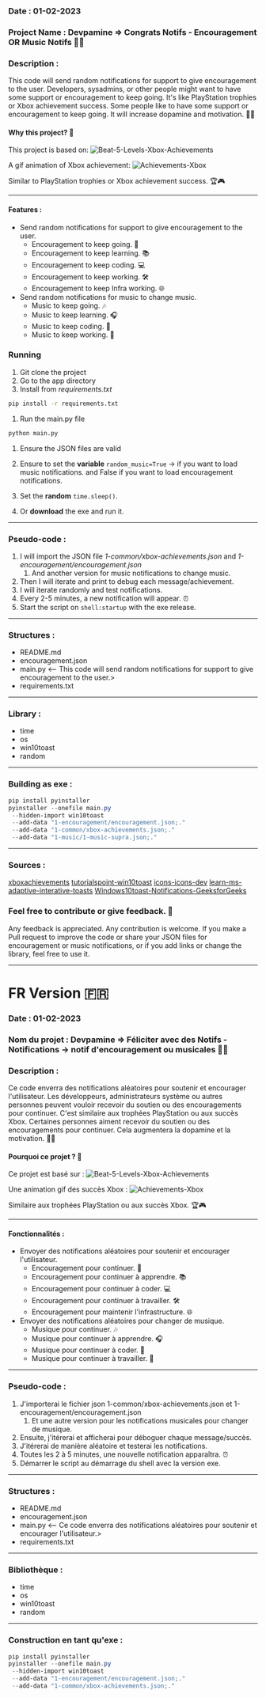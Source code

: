 ### Date : 01-02-2023
### Project Name : Devpamine => Congrats Notifs - Encouragement OR Music Notifs 🎉🎵

### Description : 
This code will send random notifications for support to give encouragement to the user. Developers, sysadmins, or other people might want to have some support or encouragement to keep going. It's like PlayStation trophies or Xbox achievement success. Some people like to have some support or encouragement to keep going. It will increase dopamine and motivation. 💪✨

#### Why this project? 🤔
This project is based on: ![Beat-5-Levels-Xbox-Achievements](https://www.kitguru.net/wp-content/uploads/2024/01/Beat-5-Levels-768x432.jpg)

A gif animation of Xbox achievement: 
![Achievements-Xbox](https://miro.medium.com/v2/resize:fit:640/format:webp/1*tF2NKWT2g3WB6qco60lKIg.gif)

Similar to PlayStation trophies or Xbox achievement success. 🏆🎮

---

#### Features :
- Send random notifications for support to give encouragement to the user.
    - Encouragement to keep going. 🚀
    - Encouragement to keep learning. 📚
    - Encouragement to keep coding. 💻
    - Encouragement to keep working. 🛠️
    - Encouragement to keep Infra working. 🌐
- Send random notifications for music to change music.
    - Music to keep going. 🎶
    - Music to keep learning. 🎧
    - Music to keep coding. 🎵
    - Music to keep working. 🎼

### Running
1. Git clone the project
1. Go to the app directory
1. Install from *requirements.txt*
```bash
pip install -r requirements.txt
```
1. Run the main.py file
```bash
python main.py
```
1. Ensure the JSON files are valid 
1. Ensure to set the **variable** `random_music=True` -> if you want to load music notifications. and False if you want to load encouragement notifications.
1. Set the **random** `time.sleep()`. 

1. Or **download** the exe and run it. 

---

### Pseudo-code :

1. I will import the JSON file *1-common/xbox-achievements.json* and *1-encouragement/encouragement.json*  
    1. And another version for music notifications to change music. 
1. Then I will iterate and print to debug each message/achievement.
1. I will iterate randomly and test notifications.
1. Every 2-5 minutes, a new notification will appear. ⏰
1. Start the script on `shell:startup` with the exe release.

---

### Structures : 
- README.md
- encouragement.json
- main.py <-- This code will send random notifications for support to give encouragement to the user.>
- requirements.txt

---

### Library : 
 - time
 - os
 - win10toast
 - random

---

### Building as exe : 
```powershell
pip install pyinstaller
pyinstaller --onefile main.py
 --hidden-import win10toast
 --add-data "1-encouragement/encouragement.json;."
 --add-data "1-common/xbox-achievements.json;."
 --add-data "1-music/1-music-supra.json;."
```

---

### Sources : 
[xboxachievements](https://www.xboxachievements.com/)
[tutorialspoint-win10toast](https://www.tutorialspoint.com/windows-10-toast-notifications-with-python)
[icons-icons-dev](https://icon-icons.com/fr/icone/dev/24012)
[learn-ms-adaptive-interative-toasts](https://learn.microsoft.com/en-us/windows/apps/design/shell/tiles-and-notifications/adaptive-interactive-toasts?tabs=xml)
[Windows10toast-Notifications-GeeksforGeeks](https://www.geeksforgeeks.org/windows-10-toast-notifications-with-python/)

### Feel free to contribute or give feedback. 💬
Any feedback is appreciated.
Any contribution is welcome.
If you make a Pull request to improve the code or share your JSON files for encouragement or music notifications, or if you add links or change the library, feel free to use it.

---

# FR Version 🇫🇷

### Date : 01-02-2023
### Nom du projet : Devpamine => Féliciter avec des Notifs - Notifications -> notif d'encouragement ou musicales 🎉🎵

### Description : 
Ce code enverra des notifications aléatoires pour soutenir et encourager l'utilisateur. Les développeurs, administrateurs système ou autres personnes peuvent vouloir recevoir du soutien ou des encouragements pour continuer. C'est similaire aux trophées PlayStation ou aux succès Xbox. Certaines personnes aiment recevoir du soutien ou des encouragements pour continuer. Cela augmentera la dopamine et la motivation. 💪✨

#### Pourquoi ce projet ? 🤔
Ce projet est basé sur : ![Beat-5-Levels-Xbox-Achievements](https://www.kitguru.net/wp-content/uploads/2024/01/Beat-5-Levels-768x432.jpg)

Une animation gif des succès Xbox : 
![Achievements-Xbox](https://miro.medium.com/v2/resize:fit:640/format:webp/1*tF2NKWT2g3WB6qco60lKIg.gif)

Similaire aux trophées PlayStation ou aux succès Xbox. 🏆🎮

---

#### Fonctionnalités :
- Envoyer des notifications aléatoires pour soutenir et encourager l'utilisateur.
    - Encouragement pour continuer. 🚀
    - Encouragement pour continuer à apprendre. 📚
    - Encouragement pour continuer à coder. 💻
    - Encouragement pour continuer à travailler. 🛠️
    - Encouragement pour maintenir l'infrastructure. 🌐
- Envoyer des notifications aléatoires pour changer de musique.
    - Musique pour continuer. 🎶
    - Musique pour continuer à apprendre. 🎧
    - Musique pour continuer à coder. 🎵
    - Musique pour continuer à travailler. 🎼

---

### Pseudo-code :

1. J'importerai le fichier json 1-common/xbox-achievements.json et 1-encouragement/encouragement.json  
    1. Et une autre version pour les notifications musicales pour changer de musique. 
1. Ensuite, j'itérerai et afficherai pour déboguer chaque message/succès.
1. J'itérerai de manière aléatoire et testerai les notifications.
1. Toutes les 2 à 5 minutes, une nouvelle notification apparaîtra. ⏰
1. Démarrer le script au démarrage du shell avec la version exe.

---

### Structures : 
- README.md
- encouragement.json
- main.py <-- Ce code enverra des notifications aléatoires pour soutenir et encourager l'utilisateur.>
- requirements.txt

---

### Bibliothèque : 
 - time
 - os
 - win10toast
 - random

---

### Construction en tant qu'exe : 
```powershell
pip install pyinstaller
pyinstaller --onefile main.py
 --hidden-import win10toast
 --add-data "1-encouragement/encouragement.json;."
 --add-data "1-common/xbox-achievements.json;."
```


